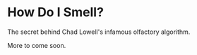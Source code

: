 # How Do I Smell?

The secret behind Chad Lowell's infamous olfactory algorithm.

More to come soon.